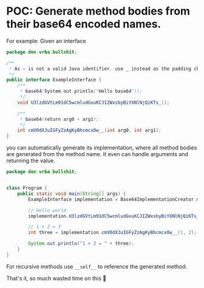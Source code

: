# POC: Generate method bodies from their base64 encoded names.

For example:
Given an interface
```java
package dev.vrba.bullshit;

/**
 * As = is not a valid Java identifier, use _ instead as the padding character
 */
public interface ExampleInterface {
    /**
     * base64(System.out.println("Hello base64"));
     */
    void U3lzdGVtLm91dC5wcmludGxuKCJIZWxsbyBiYXNlNjQiKTs_();

    /**
     * base64(return arg0 + arg1);
     */
    int cmV0dXJuIGFyZzAgKyBhcmcxOw__(int arg0, int arg1);
}
```

you can automatically generate its implementation, where all method bodies are generated
from the method name. It even can handle arguments and returning the value.

```java
package dev.vrba.bullshit;


class Program {
    public static void main(String[] args) {
        ExampleInterface implementation = Base64ImplementationCreator.makeImplementation(ExampleInterface.class);

        // Hello world
        implementation.U3lzdGVtLm91dC5wcmludGxuKCJIZWxsbyBiYXNlNjQiKTs_();

        // 1 + 2 = 3
        int three = implementation.cmV0dXJuIGFyZzAgKyBhcmcxOw__(1, 2);

        System.out.println("1 + 2 = " + three);
    }
}
```

For recursive methods use `__self__` to reference the generated method.

That's it, so much wasted time on this :poop: